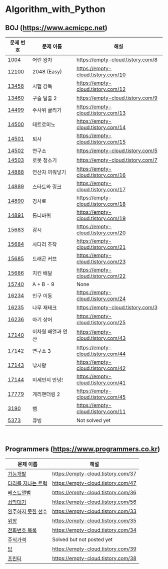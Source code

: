Algorithm_with_Python
==========

BOJ (https://www.acmicpc.net)
----------
| 문제 번호 | 문제 이름 | 해설 |
| --- | --- | --- |
| [1004](https://www.acmicpc.net/problem/1004) | 어린 왕자 | https://empty-cloud.tistory.com/8 |
| [12100](https://www.acmicpc.net/problem/12100) | 2048 (Easy) | https://empty-cloud.tistory.com/10 |
| [13458](https://www.acmicpc.net/problem/13458) | 시험 감독 | https://empty-cloud.tistory.com/12 |
| [13460](https://www.acmicpc.net/problem/13460) | 구슬 탈출 2 | https://empty-cloud.tistory.com/9 |
| [14499](https://www.acmicpc.net/problem/14499) | 주사위 굴리기 | https://empty-cloud.tistory.com/13 |
| [14500](https://www.acmicpc.net/problem/14500) | 테트로미노 | https://empty-cloud.tistory.com/14 |
| [14501](https://www.acmicpc.net/problem/14501) | 퇴사 | https://empty-cloud.tistory.com/15 |
| [14502](https://www.acmicpc.net/problem/14502) | 연구소 | https://empty-cloud.tistory.com/5 |
| [14503](https://www.acmicpc.net/problem/14503) | 로봇 청소기 | https://empty-cloud.tistory.com/7 |
| [14888](https://www.acmicpc.net/problem/14888) | 연산자 끼워넣기 | https://empty-cloud.tistory.com/16 |
| [14889](https://www.acmicpc.net/problem/14889) | 스타트와 링크 | https://empty-cloud.tistory.com/17 |
| [14890](https://www.acmicpc.net/problem/14890) | 경사로 | https://empty-cloud.tistory.com/18 |
| [14891](https://www.acmicpc.net/problem/14891) | 톱니바퀴 | https://empty-cloud.tistory.com/19 |
| [15683](https://www.acmicpc.net/problem/15683) | 감시 | https://empty-cloud.tistory.com/20 |
| [15684](https://www.acmicpc.net/problem/15684) | 사다리 조작 | https://empty-cloud.tistory.com/21 |
| [15685](https://www.acmicpc.net/problem/15685) | 드래곤 커브 | https://empty-cloud.tistory.com/23 |
| [15686](https://www.acmicpc.net/problem/15686) | 치킨 배달 | https://empty-cloud.tistory.com/22 |
| [15740](https://www.acmicpc.net/problem/15740) | A + B - 9 | None|
| [16234](https://www.acmicpc.net/problem/16234) | 인구 이동 | https://empty-cloud.tistory.com/24 |
| [16235](https://www.acmicpc.net/problem/16235) | 나무 재테크 | https://empty-cloud.tistory.com/3 |
| [16236](https://www.acmicpc.net/problem/16236) | 아기 상어 | https://empty-cloud.tistory.com/25 |
| [17140](https://www.acmicpc.net/problem/17140) | 이차원 배열과 연산 | https://empty-cloud.tistory.com/43 |
| [17142](https://www.acmicpc.net/problem/17142) | 연구소 3 | https://empty-cloud.tistory.com/44 |
| [17143](https://www.acmicpc.net/problem/17143) | 낚시왕 | https://empty-cloud.tistory.com/42 |
| [17144](https://www.acmicpc.net/problem/17144) | 미세먼지 안녕! | https://empty-cloud.tistory.com/41 |
| [17779](https://www.acmicpc.net/problem/17779) | 게리맨더링 2 | https://empty-cloud.tistory.com/45 |
| [3190](https://www.acmicpc.net/problem/3190) | 뱀 | https://empty-cloud.tistory.com/11 |
| [5373](https://www.acmicpc.net/problem/5373) | 큐빙 | Not solved yet |

</br>

Programmers (https://www.programmers.co.kr)
----------
| 문제 이름 | 해설 |
| --- | --- |
| [기능개발](https://programmers.co.kr/learn/courses/30/lessons/42586) | https://empty-cloud.tistory.com/37 |
| [다리를 지나는 트럭](https://programmers.co.kr/learn/courses/30/lessons/42583) | https://empty-cloud.tistory.com/47 |
| [베스트앨범](https://programmers.co.kr/learn/courses/30/lessons/42579) | https://empty-cloud.tistory.com/36 |
| [쇠막대기](https://programmers.co.kr/learn/courses/30/lessons/42585) | https://empty-cloud.tistory.com/56 |
| [완주하지 못한 선수](https://programmers.co.kr/learn/courses/30/lessons/42576) | https://empty-cloud.tistory.com/33 |
| [위장](https://programmers.co.kr/learn/courses/30/lessons/42578) | https://empty-cloud.tistory.com/35 |
| [전화번호 목록](https://programmers.co.kr/learn/courses/30/lessons/42577) | https://empty-cloud.tistory.com/34 |
| [주식가격](https://programmers.co.kr/learn/courses/30/lessons/42584) | Solved but not posted yet |
| [탑](https://programmers.co.kr/learn/courses/30/lessons/42588) | https://empty-cloud.tistory.com/39 |
| [프린터](https://programmers.co.kr/learn/courses/30/lessons/42587) | https://empty-cloud.tistory.com/38 |

 
